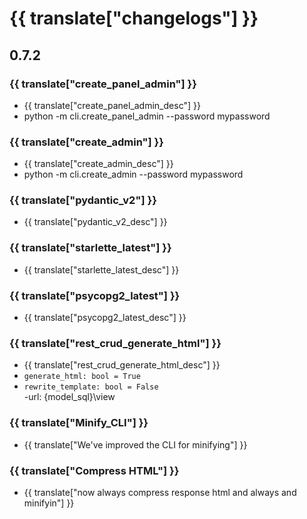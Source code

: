 # {{ translate["changelogs"] }}

## 0.7.2

### {{ translate["create_panel_admin"] }}
- {{ translate["create_panel_admin_desc"] }}
 -    python -m cli.create_panel_admin --password mypassword 

### {{ translate["create_admin"] }}
- {{ translate["create_admin_desc"] }}
 -    python -m cli.create_admin --password mypassword 

### {{ translate["pydantic_v2"] }}
- {{ translate["pydantic_v2_desc"] }}

### {{ translate["starlette_latest"] }}
- {{ translate["starlette_latest_desc"] }}

### {{ translate["psycopg2_latest"] }}
- {{ translate["psycopg2_latest_desc"] }}

### {{ translate["rest_crud_generate_html"] }}
-  {{ translate["rest_crud_generate_html_desc"] }}
- `generate_html: bool = True`  
- `rewrite_template: bool = False`  
-url: {model_sql}\view


### {{ translate["Minify_CLI"] }}
   - {{ translate["We've improved the CLI for minifying"] }}

### {{ translate["Compress HTML"] }}
   - {{ translate["now always compress response html  and always and minifyin"] }}